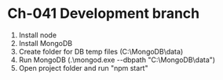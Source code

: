 # Ch-041 Development branch

1. Install node
2. Install MongoDB
3. Create folder for DB temp files (C:\MongoDB\data)
3. Run MongoDB (.\mongod.exe --dbpath "C:\MongoDB\data") 
4. Open project folder and run "npm start"